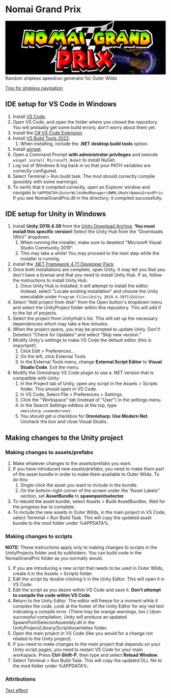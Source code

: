 # Nomai Grand Prix
![banner](https://raw.githubusercontent.com/bucketon/OWRandomSpeedrun/main/ngplogo.png)
Random shipless speedrun generator for Outer Wilds

[Tips for shipless navigation](https://github.com/bucketon/OWRandomSpeedrun/wiki/New-player-guide)

## IDE setup for VS Code in Windows
1. Install [VS Code](https://code.visualstudio.com/download).
1. Open VS Code, and open the folder where you cloned the repository. You will probably get some build errors; don't worry about them yet.
1. Install the [C# VS Code Extension](https://marketplace.visualstudio.com/items?itemName=ms-dotnettools.csharp).
1. Install [VS Build Tools 2022](https://aka.ms/vs/17/release/vs_BuildTools.exe).
    1. When installing, include the **.NET desktop build tools** option.
1. Install [winget](https://www.microsoft.com/p/app-installer/9nblggh4nns1#activetab=pivot:overviewtab).
1. Open a Command Prompt **with administrator privileges** and execute `winget install Microsoft.NuGet` to install NuGet.
1. Log out of Windows & log back in so that your PATH variables are correctly configured.
1. Select Terminal > Run build task. The mod should correctly compile (possibly with some warnings).
1. To verify that it compiled correctly, open an Explorer window and navigate to `%APPDATA%\OuterWildsModManager\OWML\Mods\NomaiGrandPrix`. If you see NomaiGrandPrix.dll in the directory, it compiled successfully.

## IDE setup for Unity in Windows
1. Install **Unity 2019.4.39** from the [Unity Download Archive](https://unity.com/releases/editor/archive). **You must install this specific version!** Select the Unity Hub from the "Downloads (Win)" dropdown.
    1. When running the installer, make sure to deselect "Microsoft Visual Studio Community 2019".
    1. This may take a while! You may proceed to the next step while the installer is running.
1. Install the [.NET Framework 4.7.1 Developer Pack](https://dotnet.microsoft.com/en-us/download/dotnet-framework/thank-you/net471-developer-pack-offline-installer).
1. Once both installations are complete, open Unity. It may tell you that you don't have a license and that you need to install Unity Hub. If so, follow the instructions to install Unity Hub.
    1. Once Unity Hub is installed, it will attempt to install the editor. Instead, select "Locate existing installation" and choose the Unity executable under `Program Files\Unity 2019.4.39f1\Editor`.
1. Select "Add project from disk" from the Open button's dropdown menu and select the UnityProject folder within this repository. This will add if to the list of projects.
1. Select the project from UnityHub's list. This will set up the necessary dependencies which may take a few minutes.
1. When the project opens, you may be prompted to update Unity. Don't! Deselect "Check for Updates" and select "Skip new version."
1. Modify Unity's settings to make VS Code the default editor (this is important!).
    1. Click Edit > Preferences...
    1. On the left, click External Tools
    1. In the External Tools menu, change **External Script Editor** to **Visual Studio Code**. Exit the menu.
1. Modify the Omnisharp VS Code plugin to use a .NET version that is compatible with Unity:
    1. In the Project tab of Unity, open any script in the Assets > Scripts folder. This should open in VS Code.
    1. In VS Code, Select File > Preferences > Settings. 
    1. Click the "Workspace" tab (instead of "User") in the settings menu.
    1. In the Search Settings editbox at the top, type `omnisharp.usemodernnet`.
    1. You should get a checkbox for **Omnisharp: Use Modern Net**. Uncheck the box and close Visual Studio.

## Making changes to the Unity project
### Making changes to assets/prefabs
1. Make whatever changes to the assets/prefabs you want.
1. If you have introduced new assets/prefabs, you need to make them part of the asset bundle in order to make them available to Outer Wilds. To do this:
    1. Single-click the asset you want to include in the bundle.
    1. On the bottom-right corner of the screen under the "Asset Labels" section, set **AssetBundle** to **spawnpointselector**.
1. To rebuild the asset bundle, select Assets > Build AssetBundles. Wait for the progress bar to complete.
1. To include the new assets in Outer Wilds, in the main project in VS Code, select Terminal > Run Build Task. This will copy the updated asset bundle to the mod folder under %APPDATA%.

### Making changes to scripts
**NOTE:** These instructions apply only to making changes to scripts in the UnityProjects folder and its subfolders. You can build code in the NomaiGrandPrix folder as you normally would.
1. If you are introducing a new script that needs to be used in Outer Wilds, create it in the Assets > Scripts folder.
1. Edit the script by double-clicking it in the Unity Editor. This will open it in VS Code.
1. Edit the script as you desire within VS Code and save it. **Don't attempt to compile the code within VS Code**.
1. Return to the Unity Editor. The editor will freeze for a moment while it compiles the code. Look at the footer of the Unity Editor for any red text indicating a compile error. (There may be orange warnings, too.) Upon successful compilation, Unity will produce an updated SpawnPointSelectorAssembly.dll in the UnityProject/Library/ScriptAssemblies folder.
1. Open the main project in VS Code (like you would for a change not related to the Unity project).
1. If you need to make changes to the main project that depends on your Unity script pages, you need to restart VS Code for your main workspace. Press **Ctrl-Shift-P**, then type and select **Reload Window**.
1. Select Terminal > Run Build Task. This will copy the updated DLL file to the mod folder under %APPDATA%.

### Attributions
<a href="https://www.textstudio.com/">Text effect</a>
